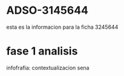 # ADSO-3145644   
esta es la informacion para la ficha 3245644

# fase 1 analisis
infofrafia: contextualizacion sena 



